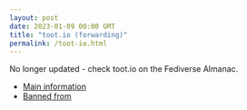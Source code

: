 ```yaml
---
layout: post
date: 2023-01-09 00:00 GMT
title: "toot.io (forwarding)"
permalink: /toot-io.html
---
```


No longer updated - check toot.io on the Fediverse Almanac.

* [Main information](https://www.fediversealmanac.com/api/v1/instances/toot.io)
* [Banned from](https://www.fediversealmanac.com/api/v1/instances/toot.io/banned_from)

